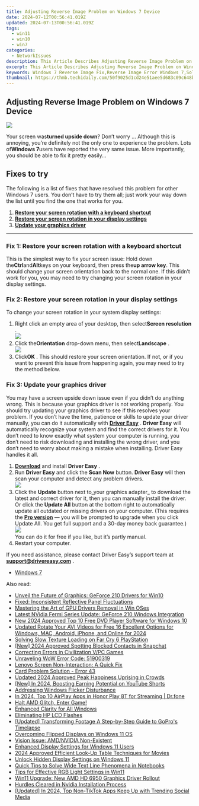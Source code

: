 ```yaml
---
title: Adjusting Reverse Image Problem on Windows 7 Device
date: 2024-07-12T00:56:41.019Z
updated: 2024-07-13T00:56:41.019Z
tags:
  - win11
  - win10
  - win7
categories:
  - NetworkIssues
description: This Article Describes Adjusting Reverse Image Problem on Windows 7 Device
excerpt: This Article Describes Adjusting Reverse Image Problem on Windows 7 Device
keywords: Windows 7 Reverse Image Fix,Reverse Image Error Windows 7,Solving Reverse Images on Windows 7,Windows 7 Image Rotation Troubleshooting,Correcting Distorted Images in Windows 7,Image Flipping Error Resolution for Windows 7 Users,Adjust Image Orientation on Windows 7 Device
thumbnail: https://thmb.techidaily.com/50f9025d1cd24e51aee5d683c09c648b774d15c542de5a35365804c9b914df05.jpg
---
```


## Adjusting Reverse Image Problem on Windows 7 Device

![](https://images.drivereasy.com/wp-content/uploads/2018/10/img_5bd019d68ee9b-300x225.jpg)

Your screen was**turned upside down**? Don’t worry … Although this is annoying, you’re definitely not the only one to experience the problem. Lots of**Windows 7**users have reported the very same issue. More importantly, you should be able to fix it pretty easily…

## Fixes to try

The following is a list of fixes that have resolved this problem for other Windows 7 users. You don’t have to try them all; just work your way down the list until you find the one that works for you.

1. [**Restore your screen rotation with a keyboard shortcut**](#a)
2. [**Restore your screen rotation in your display settings**](#b)
3. [**Update your graphics driver**](#c)

---

### Fix 1: Restore your screen rotation with a keyboard shortcut

This is the simplest way to fix your screen issue: Hold down the**Ctrl**and**Alt**keys on your keyboard, then press the**up arrow key**. This should change your screen orientation back to the normal one. If this didn’t work for you, you may need to try changing your screen rotation in your display settings.

### Fix 2: Restore your screen rotation in your display settings

To change your screen rotation in your system display settings:

1. Right click an empty area of your desktop, then select**Screen resolution** .  
![](https://images.drivereasy.com/wp-content/uploads/2018/10/img_5bd02d88aac3e.jpg)
2. Click the**Orientation** drop-down menu, then select**Landscape** .  
![](https://images.drivereasy.com/wp-content/uploads/2018/10/img_5bd030adee89c.jpg)
3. Click**OK** .
This should restore your screen orientation. If not, or if you want to prevent this issue from happening again, you may need to try the method below.

### Fix 3: Update your graphics driver

You may have a screen upside down issue even if you didn’t do anything wrong. This is because your graphics driver is not working properly. You should try updating your graphics driver to see if this resolves your problem. If you don’t have the time, patience or skills to update your driver manually, you can do it automatically with **[Driver Easy](https://tools.techidaily.com/drivereasy/download/)** . **Driver Easy**  will automatically recognize your system and find the correct drivers for it. You don’t need to know exactly what system your computer is running, you don’t need to risk downloading and installing the wrong driver, and you don’t need to worry about making a mistake when installing. Driver Easy handles it all.

1. [**Download**](https://tools.techidaily.com/drivereasy/download/) and install **Driver Easy** .
2. Run **Driver Easy** and click the **Scan Now** button. **Driver Easy**  will then scan your computer and detect any problem drivers.  
![](https://images.drivereasy.com/wp-content/uploads/2018/10/img_5bd0366bd75a4.jpg)
3. Click the **Update**  button next to_your graphics adapter_ to download the latest and correct driver for it, then you can manually install the driver. Or click the **Update All**  button at the bottom right to automatically update all outdated or missing drivers on your computer. (This requires the **[Pro version](https://tools.techidaily.com/drivereasy/download/)**  — you will be prompted to upgrade when you click Update All. You get full support and a 30-day money back guarantee.)  
![](https://images.drivereasy.com/wp-content/uploads/2018/10/img_5bd03674f2903.jpg)  
 You can do it for free if you like, but it’s partly manual.
4. Restart your computer.

 If you need assistance, please contact Driver Easy’s support team at **[support@drivereasy.com](mailto:support@drivereasy.com)**  .

* [Windows 7](https://tools.techidaily.com/drivereasy/download/)

<ins class="adsbygoogle"
     style="display:block"
     data-ad-format="autorelaxed"
     data-ad-client="ca-pub-7571918770474297"
     data-ad-slot="1223367746"></ins>



<ins class="adsbygoogle"
     style="display:block"
     data-ad-client="ca-pub-7571918770474297"
     data-ad-slot="8358498916"
     data-ad-format="auto"
     data-full-width-responsive="true"></ins>



<span class="atpl-alsoreadstyle">Also read:</span>
<div><ul>
<li><a href="https://network-issues.techidaily.com/unveil-the-future-of-graphics-geforce-210-drivers-for-win10/"><u>Unveil the Future of Graphics: GeForce 210 Drivers for Win10</u></a></li>
<li><a href="https://network-issues.techidaily.com/fixed-inconsistent-reflective-panel-fluctuations/"><u>Fixed: Inconsistent Reflective Panel Fluctuations</u></a></li>
<li><a href="https://network-issues.techidaily.com/mastering-the-art-of-gpu-drivers-removal-in-win-oses/"><u>Mastering the Art of GPU Drivers Removal in Win OSes</u></a></li>
<li><a href="https://network-issues.techidaily.com/latest-nvidia-fermi-series-update-geforce-210-windows-integration/"><u>Latest NVidia Fermi Series Update: GeForce 210 Windows Integration</u></a></li>
<li><a href="https://video-content-creator.techidaily.com/new-2024-approved-top-10-free-dvd-player-software-for-windows-10/"><u>New 2024 Approved Top 10 Free DVD Player Software for Windows 10</u></a></li>
<li><a href="https://smart-video-creator.techidaily.com/updated-rotate-your-avi-videos-for-free-16-excellent-options-for-windows-mac-android-iphone-and-online-for-2024/"><u>Updated Rotate Your AVI Videos for Free 16 Excellent Options for Windows, MAC, Android, iPhone, and Online for 2024</u></a></li>
<li><a href="https://network-issues.techidaily.com/solving-slow-texture-loading-on-far-cry-6-playstation/"><u>Solving Slow Texture Loading on Far Cry 6 PlayStation</u></a></li>
<li><a href="https://snapchat-videos.techidaily.com/new-2024-approved-spotting-blocked-contacts-in-snapchat/"><u>[New] 2024 Approved  Spotting Blocked Contacts in Snapchat</u></a></li>
<li><a href="https://network-issues.techidaily.com/correcting-errors-in-civilization-vpc-games/"><u>Correcting Errors in Civilization V/PC Games</u></a></li>
<li><a href="https://network-issues.techidaily.com/unraveling-wow-error-code-51900319/"><u>Unraveling WoW Error Code: 51900319</u></a></li>
<li><a href="https://network-issues.techidaily.com/lenovo-screen-non-interaction-a-quick-fix/"><u>Lenovo Screen Non-Interaction: A Quick Fix</u></a></li>
<li><a href="https://network-issues.techidaily.com/card-problem-solution-error-43/"><u>Card Problem Solution - Error 43</u></a></li>
<li><a href="https://audio-shaping.techidaily.com/updated-2024-approved-peak-happiness-uprising-in-crowds/"><u>Updated 2024 Approved Peak Happiness Uprising in Crowds</u></a></li>
<li><a href="https://facebook-record-videos.techidaily.com/new-in-2024-boosting-earning-potential-on-youtube-shorts/"><u>[New] In 2024, Boosting Earning Potential on YouTube Shorts</u></a></li>
<li><a href="https://network-issues.techidaily.com/addressing-windows-flicker-disturbance/"><u>Addressing Windows Flicker Disturbance</u></a></li>
<li><a href="https://screen-mirror.techidaily.com/in-2024-top-10-airplay-apps-in-honor-play-8t-for-streaming-drfone-by-drfone-android/"><u>In 2024, Top 10 AirPlay Apps in Honor Play 8T for Streaming | Dr.fone</u></a></li>
<li><a href="https://network-issues.techidaily.com/1719974119817-halt-amd-glitch-enter-game/"><u>Halt AMD Glitch, Enter Game!</u></a></li>
<li><a href="https://network-issues.techidaily.com/enhanced-clarity-for-all-windows/"><u>Enhanced Clarity for All Windows</u></a></li>
<li><a href="https://network-issues.techidaily.com/eliminating-hp-lcd-flashes/"><u>Eliminating HP LCD Flashes</u></a></li>
<li><a href="https://some-approaches.techidaily.com/updated-transforming-footage-a-step-by-step-guide-to-gopros-timelapse/"><u>[Updated] Transforming Footage  A Step-by-Step Guide to GoPro's Timelapse</u></a></li>
<li><a href="https://network-issues.techidaily.com/overcoming-flipped-displays-on-windows-11-os/"><u>Overcoming Flipped Displays on Windows 11 OS</u></a></li>
<li><a href="https://network-issues.techidaily.com/vision-issue-amdnvidia-non-existent/"><u>Vision Issue: AMD/NVIDIA Non-Existent</u></a></li>
<li><a href="https://network-issues.techidaily.com/enhanced-display-settings-for-windows-11-users/"><u>Enhanced Display Settings for Windows 11 Users</u></a></li>
<li><a href="https://article-files.techidaily.com/2024-approved-efficient-look-up-table-techniques-for-movies/"><u>2024 Approved  Efficient Look-Up Table Techniques for Movies</u></a></li>
<li><a href="https://network-issues.techidaily.com/unlock-hidden-display-settings-on-windows-11/"><u>Unlock Hidden Display Settings on Windows 11</u></a></li>
<li><a href="https://network-issues.techidaily.com/quick-tips-to-solve-wide-text-line-phenomena-in-notebooks/"><u>Quick Tips to Solve Wide Text Line Phenomena in Notebooks</u></a></li>
<li><a href="https://win11.techidaily.com/tips-for-effective-rgb-light-settings-in-win11/"><u>Tips for Effective RGB Light Settings in Win11</u></a></li>
<li><a href="https://network-issues.techidaily.com/win11-upgrade-new-amd-hd-6950-graphics-driver-rollout/"><u>Win11 Upgrade: New AMD HD 6950 Graphics Driver Rollout</u></a></li>
<li><a href="https://network-issues.techidaily.com/hurdles-cleared-in-nvidia-installation-process/"><u>Hurdles Cleared in Nvidia Installation Process</u></a></li>
<li><a href="https://tiktok-clips.techidaily.com/updated-in-2024-top-non-tiktok-apps-keep-up-with-trending-social-media/"><u>[Updated] In 2024, Top Non-TikTok Apps  Keep Up with Trending Social Media</u></a></li>
</ul></div>
